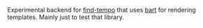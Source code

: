 Experimental backend for [find-tempo](http://johanneshoff.com/find-tempo/) that
uses [bart](https://github.com/maghoff/bart) for rendering templates. Mainly
just to test that library.
